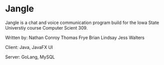 # Jangle
Jangle is a chat and voice communication program build for the Iowa State Universtiy course Computer Scient 309.


Written by:
	Nathan Conroy
	Thomas Frye
	Brian Lindsay
	Jess Walters

Client: Java, JavaFX UI

Server: GoLang, MySQL







